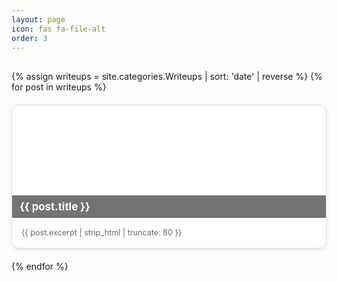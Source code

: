 ```yaml
---
layout: page
icon: fas fa-file-alt
order: 3
---
```


<div class="writeups-grid">
  {% assign writeups = site.categories.Writeups | sort: 'date' | reverse %}
  {% for post in writeups %}
  <a href="{{ post.url }}" class="writeup-card">
    <div class="card-image" style="background-image: url({% if post.image %}{{ post.image }}{% else %}/assets/images/default-writeup.png{% endif %});">
      <div class="card-title-overlay">
        <h3>{{ post.title }}</h3>
      </div>
    </div>
    <div class="card-content">
      <p>{{ post.excerpt | strip_html | truncate: 80 }}</p>
    </div>
  </a>
  {% endfor %}
</div>

<style>
.writeups-grid {
  display: grid;
  grid-template-columns: repeat(auto-fill, minmax(280px, 1fr));
  gap: 20px;
  margin-top: 30px;
}

.writeup-card {
  display: flex;
  flex-direction: column;
  background: white;
  border: 1px solid #e0e0e0;
  border-radius: 12px;
  overflow: hidden;
  text-decoration: none;
  color: inherit;
  transition: transform 0.2s, box-shadow 0.2s;
  box-shadow: 0 2px 6px rgba(0,0,0,0.1);
}

.writeup-card:hover {
  transform: translateY(-3px);
  box-shadow: 0 6px 12px rgba(0,0,0,0.15);
}

.card-image {
  width: 100%;
  height: 180px;
  background-size: cover;
  background-position: center;
  position: relative;
  display: flex;
  align-items: flex-end; /* pushes title to bottom */
}

.card-title-overlay {
  background: rgba(0, 0, 0, 0.55); /* semi-transparent overlay */
  width: 100%;
  padding: 8px 12px;
}

.card-title-overlay h3 {
  margin: 0;
  font-size: 1.2em;
  color: #fff; /* ensures title is visible */
}

.card-content {
  padding: 15px;
  text-align: left;
}

.card-content p {
  margin: 0;
  color: #666;
  font-size: 0.9em;
  line-height: 1.4;
}
</style>
